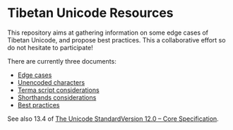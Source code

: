 # Tibetan Unicode Resources

This repository aims at gathering information on some edge cases of Tibetan Unicode, and propose best practices. This a collaborative effort so do not hesitate to participate!

There are currently three documents:
- [Edge cases](edge_cases.md)
- [Unencoded characters](unencoded_characters.md)
- [Terma script considerations](terma-scripts.md)
- [Shorthands considerations](shorthands/shorthands.md)
- [Best practices](best_practices.md)

See also 13.4 of [The Unicode StandardVersion 12.0 – Core Specification](http://www.unicode.org/versions/Unicode12.0.0/ch13.pdf).